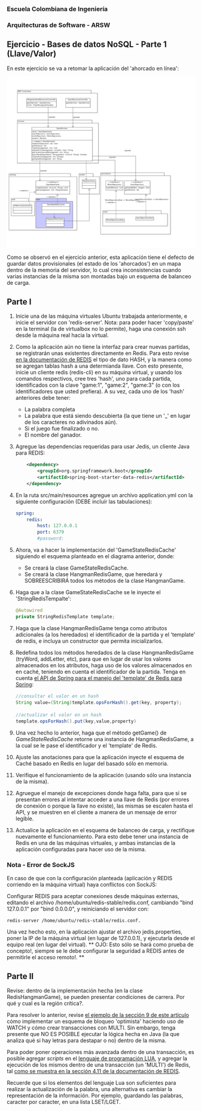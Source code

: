 ### Escuela Colombiana de Ingeniería
### Arquitecturas de Software - ARSW
## Ejercicio - Bases de datos NoSQL - Parte 1 (Llave/Valor)

En este ejercicio se va a retomar la aplicación del 'ahorcado en línea':

![](img/ClassDiagram.png)

Como se observó en el ejercicio anterior, esta aplicación tiene el defecto de guardar datos provisionales (el estado de los 'ahorcados') en un mapa dentro de la memoria del servidor, lo cual crea inconsistencias cuando varias instancias de la misma son montadas bajo un esquema de balanceo de carga.

## Parte I

1. Inicie una de las máquina virtuales Ubuntu trabajada anteriormente, e <!--instale el servidor REDIS [siguiendo estas instrucciones](https://www.digitalocean.com/community/tutorials/how-to-install-and-use-redis), sólo hasta 'sudo make install'. Con esto, puede --> inicie el servidor con 'redis-server'. Nota: para poder hacer 'copy/paste' en la terminal (la de virtualbox no lo permite), haga una conexión ssh desde la máquina real hacia la virtual.
        
2. Como la aplicación aún no tiene la interfaz para crear nuevas partidas, se registrarán unas existentes directamente en Redis. Para esto revise [en la documentación de REDIS](http://redis.io/topics/data-types) el tipo de dato HASH, y la manera como se agregan tablas hash a una determianda llave. Con esto presente, inicie un cliente redis (redis-cli) en su máquina virtual, y usando los comandos respectivos, cree tres 'hash', uno para cada partida, identificados con la clave "game:1", "game:2", "game:3" (o con los identificadores que usted prefiera). A su vez, cada uno de los 'hash' anteriores debe tener: 
	* La palabra completa
	* La palabra que está siendo descubierta (la que tiene un '_' en lugar de los caracteres no adivinados aún).
	* Si el juego fue finalizado o no.
	* El nombre del ganador.



3. Agregue las dependencias requeridas para usar Jedis, un cliente Java para REDIS:

	```xml
        <dependency>
            <groupId>org.springframework.boot</groupId>
            <artifactId>spring-boot-starter-data-redis</artifactId>
        </dependency>                
 	```                               

4. En la ruta src/main/resources agregue un archivo application.yml con la siguiente configuración (DEBE incluír las tabulaciones):

	```yml
    spring:
	    redis:
	        host: 127.0.0.1
	        port: 6379
            #password:
 	```                               
5. Ahora, va a hacer la implementación del 'GameStateRedisCache' siguiendo el esquema planteado en el diagrama anterior, donde:

	* Se creará la clase GameStateRedisCache.
	* Se creará la clase HangmanRedisGame, que heredará y SOBREESCRIBIRÁ todos los métodos de la clase HangmanGame.

6. Haga que a la clase GameStateRedisCache se le inyecte el 'StringRedisTempalte':

 	```java
    @Autowired
    private StringRedisTemplate template;    
 	```    

7. Haga que la clase HangmanRedisGame tenga como atributos adicionales (a los heredados) el identificador de la partida y el 'template' de redis, e incluya un constructor que permita inicializarlos.

8. Redefina todos los métodos heredados de la clase HangmanRedisGame (tryWord, addLetter, etc), para que en lugar de usar los valores almacenados en los atributos, haga uso de los valores almacenados en en caché, teniendo en cuenta el identificador de la partida. Tenga en cuenta [el API de Spring para el manejo del 'template' de Redis para Spring](https://docs.spring.io/spring-data/redis/docs/current/api/org/springframework/data/redis/core/StringRedisTemplate.html):

 	```java
	//consultar el valor en un hash
    String value=(String)template.opsForHash().get(key, property);           
	
	//actualizar el valor en un hash
	template.opsForHash().put(key,value,property)

 	```    

9. Una vez hecho lo anterior, haga que el método getGame() de _GameStateRedisCache_ retorne una instancia de HangmanRedisGame, a la cual se le pase el identificador y el 'template' de Redis.

10. Ajuste las anotaciones para que la aplicación inyecte el esquema de Caché basado en Redis en lugar del basado sólo en memoria.

11. Verifique el funcionamiento de la aplicación (usando sólo una instancia de la misma).

11. Agruegue el manejo de excepciones donde haga falta, para que si se presentan errores al intentar acceder a una llave de Redis (por errores de conexión o porque la llave no existe), las mismas se escalen hasta el API, y se muestren en el cliente a manera de un mensaje de error legible.

12. Actualice la aplicación en el esquema de balanceo de carga, y rectifique nuevamente el funcionamiento. Para esto debe tener una instancia de Redis en una de las máquinas virtuales, y ambas instancias de la aplicación configuradas para hacer uso de la misma.




### Nota - Error de SockJS

En caso de que con la configuración planteada (aplicación y REDIS corriendo en la máquina virtual) haya conflictos con SockJS:<!--, hay dos soluciones alternativas para terminar el ejercicio:-->

<!--1.--> Configurar REDIS para aceptar conexiones desde máquinas externas, editando el archivo /home/ubuntu/redis-stable/redis.conf, cambiando "bind 127.0.0.1" por "bind 0.0.0.0", y reiniciando el servidor con: 

```bash
redis-server /home/ubuntu/redis-stable/redis.conf. 
```

Una vez hecho esto, en la aplicación ajustar el archivo jedis.properties, poner la IP de la máquina virtual (en lugar de 127.0.0.1), y ejecutarla desde el equipo real (en lugar del virtual). ** OJO: Esto sólo se hará como prueba de concepto!, siempre se le debe configurar la seguridad a REDIS antes de permitirle el acceso remoto!. **

<!--2. Usar la misma configuración, hacer la configuración de NGINX del ejercicio anterior. No se debe olvidar agregar (al igual que en el ejercicio anterior) el permiso para aceptar orígenes alternativos:

	```java
	@Override
	public void registerStompEndpoints(StompEndpointRegistry registry) {
		registry.addEndpoint("/stompendpoint").setAllowedOrigins("*").withSockJS();

	}
	```
-->


## Parte II 

Revise: dentro de la implementación hecha (en la clase RedisHangmanGame), se pueden presentar condiciones de carrera. Por qué y cual es la región crítica?.

Para resolver lo anterior, revise [el ejemplo de la sección 9 de este artículo](https://www.javacodegeeks.com/2015/09/spring-data-and-redis.html) cómo implementar un esquema de bloqueo 'optimista' haciendo uso de WATCH y cómo crear transacciones con MULTI. Sin embargo, tenga presente que NO ES POSIBLE ejecutar la lógica hecha en Java (la que analiza qué si hay letras para destapar o no) dentro de la misma. 

Para poder poner operaciones más avanzada dentro de una transacción, es posible agregar _scripts_ en el [lenguaje de programación LUA](https://www.lua.org/manual/5.1/manual.html), y agregar la ejecución de los mismos dentro de una transacción (un 'MULTI') de Redis, tal [como se muestra en la sección 4.11 de la documentación de REDIS](https://docs.spring.io/spring-data/redis/docs/1.4.0.RC1/reference/html/redis.html).

Recuerde que si los elementos del lenguaje Lua son suficientes para realizar la actualización de la palabra, una alternativa es cambiar la representación de la información. Por ejemplo, guardando las palabras, caracter por caracter, en una lista LSET/LGET.